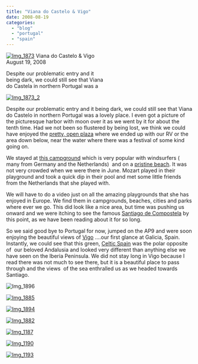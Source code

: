 ```yaml
---
title: "Viana do Castelo & Vigo"
date: 2008-08-19
categories: 
  - "blog"
  - "portugal"
  - "spain"
---
```


[![Img_1873](http://soultravelers3new.local/images/2008/08/19/img_1873.jpg "Img_1873")](https://pub-ac94b3f306b24c0dba4238943c97f2e1.r2.dev/photos/uncategorized/2008/08/19/img_1873.jpg) Viana do Castelo & Vigo  
August 19, 2008

Despite our problematic entry and it  
being dark, we could still see that Viana  
do Castela in northern Portugal was a

<!--more-->

[![Img_1873_2](http://soultravelers3new.local/images/2008/08/19/img_1873_2.jpg "Img_1873_2")](https://pub-ac94b3f306b24c0dba4238943c97f2e1.r2.dev/photos/uncategorized/2008/08/19/img_1873_2.jpg)

Despite our problematic entry and it being dark, we could still see that Viana do Castelo in northern Portugal was a lovely place. I even got a picture of the picturesque harbor with moon over it as we went by it for about the tenth time. Had we not been so flustered by being lost, we think we could have enjoyed the [pretty, open plaza](http://www.portugalvirtual.pt/_tourism/costaverde/viana.do.castelo/ukcity.html) where we ended up with our RV or the area down below, near the water where there was a festival of some kind going on.

We stayed at [this campground](http://www.alanrogers.com/campsite-info.php?SiteARNo=PO8020&signup=no) which is very popular with windsurfers ( many from Germany and the Netherlands)  and on a [pristine beach](http://www.portugalvirtual.pt/_tourism/costaverde/viana.do.castelo/index.html). It was not very crowded when we were there in June. Mozart played in their playground and took a quick dip in their pool and met some little friends from the Netherlands that she played with.

We will have to do a video just on all the amazing playgrounds that she has enjoyed in Europe. We find them in campgrounds, beaches, cities and parks where ever we go. This did look like a nice area, but time was pushing us onward and we were itching to see the famous [Santiago de Compostela](http://en.wikipedia.org/wiki/Santiago_de_Compostela) by this point, as we have been reading about it for so long.

So we said good bye to Portugal for now, jumped on the AP9 and were soon enjoying the beautiful views of [Vigo](http://www.planetware.com/spain/vigo-e-gal-vig.htm) ....our first glance at Galicia, Spain. Instantly, we could see that this green, [Celtic Spain](http://usuarios.lycos.es/Celtic_Galiza/index.html) was the polar opposite of  our beloved Andalusia and looked very different than anything else we have seen on the Iberia Peninsula. We did not stay long in Vigo because I read there was not much to see there, but it is a beautiful place to pass through and the views  of the sea enthralled us as we headed towards Santiago.

![Img_1896](https://pub-ac94b3f306b24c0dba4238943c97f2e1.r2.dev/photos/uncategorized/2008/08/19/img_1896.jpg)

[![Img_1885](http://soultravelers3new.local/images/2008/08/19/img_1885.jpg "Img_1885")](https://pub-ac94b3f306b24c0dba4238943c97f2e1.r2.dev/photos/uncategorized/2008/08/19/img_1885.jpg)

[![Img_1894](http://soultravelers3new.local/images/2008/08/19/img_1894.jpg "Img_1894")](https://pub-ac94b3f306b24c0dba4238943c97f2e1.r2.dev/photos/uncategorized/2008/08/19/img_1894.jpg)

[![Img_1882](http://soultravelers3new.local/images/2008/08/19/img_1882.jpg "Img_1882")](https://pub-ac94b3f306b24c0dba4238943c97f2e1.r2.dev/photos/uncategorized/2008/08/19/img_1882.jpg)

[](https://pub-ac94b3f306b24c0dba4238943c97f2e1.r2.dev/photos/uncategorized/2008/08/19/img_1882_2.jpg)

[![Img_1187](http://soultravelers3new.local/images/2008/08/19/img_1187.jpg "Img_1187")](https://pub-ac94b3f306b24c0dba4238943c97f2e1.r2.dev/photos/uncategorized/2008/08/19/img_1187.jpg)

[![Img_1190](http://soultravelers3new.local/images/2008/08/19/img_1190.jpg "Img_1190")](https://pub-ac94b3f306b24c0dba4238943c97f2e1.r2.dev/photos/uncategorized/2008/08/19/img_1190.jpg)

[![Img_1193](http://soultravelers3new.local/images/2008/08/19/img_1193.jpg "Img_1193")](https://pub-ac94b3f306b24c0dba4238943c97f2e1.r2.dev/photos/uncategorized/2008/08/19/img_1193.jpg)
